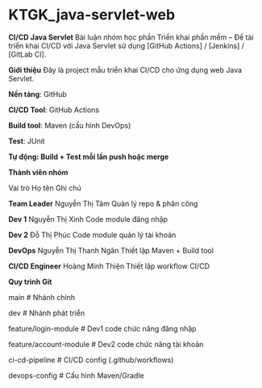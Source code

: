 ﻿# KTGK_java-servlet-web
**CI/CD Java Servlet**
Bài luận nhóm học phần Triển khai phần mềm – Đề tài triển khai CI/CD với Java Servlet sử dụng [GitHub Actions] / [Jenkins] / [GitLab CI].

**Giới thiệu**
Đây là project mẫu triển khai CI/CD cho ứng dụng web Java Servlet.

**Nền tảng**: GitHub

**CI/CD Tool**: GitHub Actions

**Build tool**: Maven (cấu hình DevOps)

**Test**: JUnit

**Tự động: Build + Test mỗi lần push hoặc merge**

**Thành viên nhóm**

Vai trò	Họ tên	Ghi chú

**Team Leader**	Nguyễn Thị Tâm	Quản lý repo & phân công

**Dev 1**	Nguyễn Thị Xinh	Code module đăng nhập

**Dev 2**	Đỗ Thị Phúc	Code module quản lý tài khoản

**DevOps**	Nguyễn Thị Thanh Ngân	Thiết lập Maven + Build tool

**CI/CD Engineer**	Hoàng Minh Thiện	Thiết lập workflow CI/CD


**Quy trình Git**

main                 # Nhánh chính

dev                  # Nhánh phát triển

feature/login-module        # Dev1 code chức năng đăng nhập

feature/account-module      # Dev2 code chức năng tài khoản

ci-cd-pipeline        # CI/CD config (.github/workflows)

devops-config         # Cấu hình Maven/Gradle
